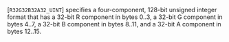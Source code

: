 [`R32G32B32A32_UINT`] specifies a four-component, 128-bit
unsigned integer format that has a 32-bit R component in bytes 0..3, a
32-bit G component in bytes 4..7, a 32-bit B component in bytes 8..11,
and a 32-bit A component in bytes 12..15.